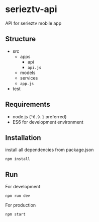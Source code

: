 # serieztv-api
API for serieztv mobile app

## Structure

- src
    - apps
        - api
        - `api.js`
    - models
    - services
    - `app.js`
- test
 
## Requirements

- node.js (`^6.9.1` preferred)
- ES6 for development environment 

## Installation

install all dependencies from package.json

    npm install
    
## Run

For development

    npm run dev
    
For production

    npm start
  



